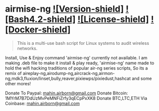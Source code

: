# airmise-ng [![Version-shield]](https://raw.githubusercontent.com/EvilAirborn/airmise-ng/master/CHANGELOG.md) [![Bash4.2-shield]](http://tldp.org/LDP/abs/html/bashver4.html#AEN21220) [![License-shield]](https://raw.githubusercontent.com/EvilAirborn/airmise-ng/master/LICENSE.md) [![Docker-shield]](https://hub.docker.com/r/EvilAirborn/airmise-ng/)
> This is a multi-use bash script for Linux systems to audit wireless networks.

Install, Use & Enjoy command 'airmise-ng' currently not available.
I am making .deb file to make it install & play ready,
'airmise-ng' name made to hold the wifi hacking traditions of popular air-ng series scripts,
So its a remix of aireplay-ng,airodump-ng,aircrack-ng,airmon-ng,mdk3,fluxion/linset,bully,reaver,pixiewps/pixiedust,hashcat and some other mores!



Donate To Paypal: mahin.airborn@gmail.com
Donate Bitcoin: 1MYrM7B7DdUzMvPeMNFiZrfy3qECpPxXK8
Donate BTC,LTC,ETH Via Coinbase: mahin.airborn@gmail.com





